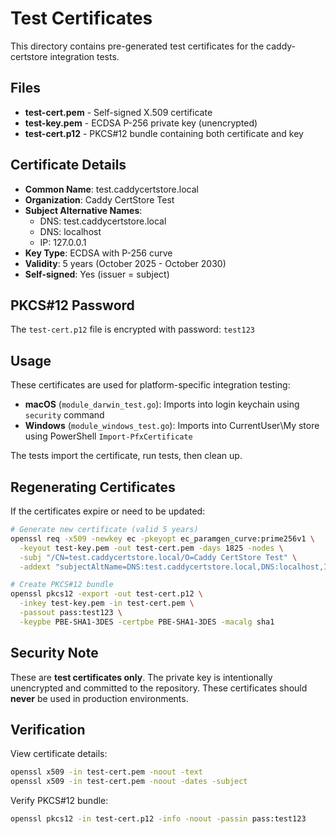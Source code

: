 # Test Certificates

This directory contains pre-generated test certificates for the caddy-certstore integration tests.

## Files

- **test-cert.pem** - Self-signed X.509 certificate
- **test-key.pem** - ECDSA P-256 private key (unencrypted)
- **test-cert.p12** - PKCS#12 bundle containing both certificate and key

## Certificate Details

- **Common Name**: test.caddycertstore.local
- **Organization**: Caddy CertStore Test
- **Subject Alternative Names**:
  - DNS: test.caddycertstore.local
  - DNS: localhost
  - IP: 127.0.0.1
- **Key Type**: ECDSA with P-256 curve
- **Validity**: 5 years (October 2025 - October 2030)
- **Self-signed**: Yes (issuer = subject)

## PKCS#12 Password

The `test-cert.p12` file is encrypted with password: `test123`

## Usage

These certificates are used for platform-specific integration testing:

- **macOS** (`module_darwin_test.go`): Imports into login keychain using `security` command
- **Windows** (`module_windows_test.go`): Imports into CurrentUser\My store using PowerShell `Import-PfxCertificate`

The tests import the certificate, run tests, then clean up.

## Regenerating Certificates

If the certificates expire or need to be updated:

```bash
# Generate new certificate (valid 5 years)
openssl req -x509 -newkey ec -pkeyopt ec_paramgen_curve:prime256v1 \
  -keyout test-key.pem -out test-cert.pem -days 1825 -nodes \
  -subj "/CN=test.caddycertstore.local/O=Caddy CertStore Test" \
  -addext "subjectAltName=DNS:test.caddycertstore.local,DNS:localhost,IP:127.0.0.1"

# Create PKCS#12 bundle
openssl pkcs12 -export -out test-cert.p12 \
  -inkey test-key.pem -in test-cert.pem \
  -passout pass:test123 \
  -keypbe PBE-SHA1-3DES -certpbe PBE-SHA1-3DES -macalg sha1
```

## Security Note

These are **test certificates only**. The private key is intentionally unencrypted and committed to the repository. These certificates should **never** be used in production environments.

## Verification

View certificate details:
```bash
openssl x509 -in test-cert.pem -noout -text
openssl x509 -in test-cert.pem -noout -dates -subject
```

Verify PKCS#12 bundle:
```bash
openssl pkcs12 -in test-cert.p12 -info -noout -passin pass:test123
```
